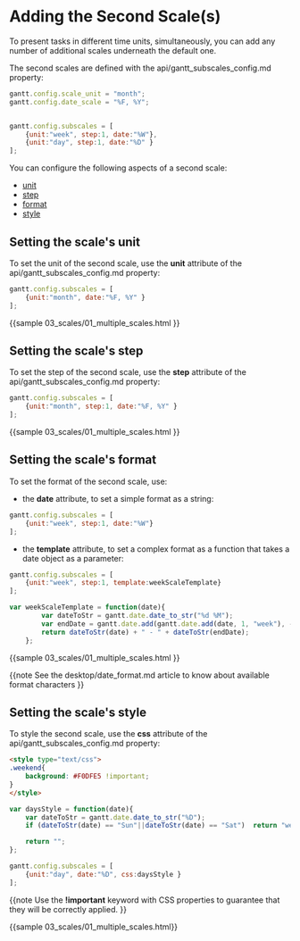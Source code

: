 Adding the Second Scale(s)
=================================

To present tasks in different time units, simultaneously, you can add any number of additional scales underneath the default one.

The second scales are defined with the api/gantt_subscales_config.md property:

~~~js
gantt.config.scale_unit = "month";
gantt.config.date_scale = "%F, %Y";


gantt.config.subscales = [
	{unit:"week", step:1, date:"%W"},
	{unit:"day", step:1, date:"%D" }
];
~~~


You can configure the following aspects of a second scale:

- [unit](desktop/second_scale.md#settingthescalesunit)
- [step](desktop/second_scale.md#settingthescalesstep)
- [format](desktop/second_scale.md#settingthescalesformat)
- [style](desktop/second_scale.md#settingthescalesstyle)

Setting the scale's unit
-------------------------------------------
To set the unit of the second scale, use the **unit** attribute of the  api/gantt_subscales_config.md property:

~~~js
gantt.config.subscales = [
	{unit:"month", date:"%F, %Y" }
];
~~~

{{sample
	03_scales/01_multiple_scales.html
}}


Setting the scale's step
-------------------------------------------
To set the step of the second scale, use the **step** attribute of the  api/gantt_subscales_config.md property:

~~~js
gantt.config.subscales = [
	{unit:"month", step:1, date:"%F, %Y" }
];
~~~

{{sample
	03_scales/01_multiple_scales.html
}}


Setting the scale's format
-------------------------------------------
To set the format of the second scale, use:

- the **date** attribute,  to set a simple format as a string:

~~~js
gantt.config.subscales = [
	{unit:"week", step:1, date:"%W"}
];
~~~
- the **template** attribute,  to set a complex format as a function that takes a date object as a parameter:

~~~js
gantt.config.subscales = [
	{unit:"week", step:1, template:weekScaleTemplate}
];

var weekScaleTemplate = function(date){
		var dateToStr = gantt.date.date_to_str("%d %M");
		var endDate = gantt.date.add(gantt.date.add(date, 1, "week"), -1, "day");
		return dateToStr(date) + " - " + dateToStr(endDate);
	};

~~~


{{sample
	03_scales/01_multiple_scales.html
}}


{{note
See the desktop/date_format.md article to know about available format characters 
}}


Setting the scale's style
------------------------------------------
To style the second scale, use the **css** attribute of the  api/gantt_subscales_config.md property:

~~~html
<style type="text/css">
.weekend{
    background: #F0DFE5 !important;
}
</style>
~~~
~~~js
var daysStyle = function(date){
	var dateToStr = gantt.date.date_to_str("%D");
    if (dateToStr(date) == "Sun"||dateToStr(date) == "Sat")  return "weekend";

	return "";
};

gantt.config.subscales = [
	{unit:"day", date:"%D", css:daysStyle }
];
~~~

{{note
Use the <b> !important</b> keyword with CSS properties to guarantee that they will be correctly applied.
}}

{{sample	03_scales/01_multiple_scales.html}}


